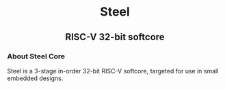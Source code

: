 <h1 align="center">Steel</h1>
<h2 align="center">RISC-V 32-bit softcore</h2>

### About Steel Core
Steel is a 3-stage in-order 32-bit RISC-V softcore, targeted for use in small embedded designs.
